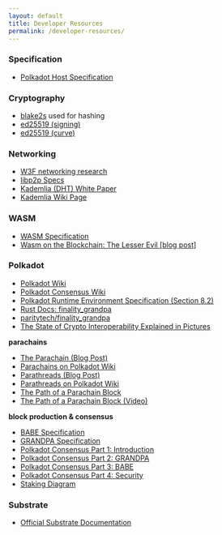 ```yaml
---
layout: default
title: Developer Resources
permalink: /developer-resources/
---
```


### Specification

- <a target="_blank" rel="noopener noreferrer" href="https://github.com/w3f/polkadot-spec/blob/master/polkadot-host-spec/polkadot_host_spec.pdf">Polkadot Host Specification</a>

### Cryptography

- <a target="_blank" rel="noopener noreferrer" href="https://godoc.org/golang.org/x/crypto/blake2s">blake2s</a> used for hashing
- <a target="_blank" rel="noopener noreferrer" href="https://godoc.org/golang.org/x/crypto/ed25519">ed25519 (signing)</a>
- <a target="_blank" rel="noopener noreferrer" href="https://godoc.org/golang.org/x/crypto/ed25519/internal/edwards25519">ed25519 (curve)</a>

### Networking

* <a target="_blank" rel="noopener noreferrer" href="https://research.web3.foundation/en/latest/polkadot/networking/1-overview/">W3F networking research</a>
* <a target="_blank" rel="noopener noreferrer" href="https://ipfs.io/ipfs/QmVqNrDfr2dxzQUo4VN3zhG4NV78uYFmRpgSktWDc2eeh2/specs/">libp2p Specs</a>
* <a target="_blank" rel="noopener noreferrer" href="https://pdos.csail.mit.edu/~petar/papers/maymounkov-kademlia-lncs.pdf">Kademlia (DHT) White Paper</a>
* <a target="_blank" rel="noopener noreferrer" href="https://en.wikipedia.org/wiki/Kademlia">Kademlia Wiki Page</a>

### WASM

- <a target="_blank" rel="noopener noreferrer" href="https://webassembly.github.io/spec/core/index.html">WASM Specification</a>
- <a target="_blank" rel="noopener noreferrer" href="https://medium.com/polkadot-network/wasm-on-the-blockchain-the-lesser-evil-da8d7c6ef6bd">Wasm on the Blockchain: The Lesser Evil [blog post]</a>

### Polkadot

- <a target="_blank" rel="noopener noreferrer" href="https://wiki.polkadot.network/en/">Polkadot Wiki</a>
- <a target="_blank" rel="noopener noreferrer" href="https://wiki.polkadot.network/en/latest/polkadot/learn/consensus/">Polkadot Consensus Wiki</a>
- <a target="_blank" rel="noopener noreferrer" href="https://github.com/w3f/polkadot-re-spec/blob/master/polkadot_re_spec.pdf">Polkadot Runtime Environment Specification (Section 8.2)</a>
- <a target="_blank" rel="noopener noreferrer" href="https://docs.rs/finality-grandpa/0.1.0/finality_grandpa/">Rust Docs: finality_grandpa</a>
- <a target="_blank" rel="noopener noreferrer" href="https://github.com/paritytech/finality-grandpa">paritytech/finality_grandpa</a>
- <a target="_blank" rel="noopener noreferrer" href="https://tokeneconomy.co/the-state-of-crypto-interoperability-explained-in-pictures-654cfe4cc167">The State of Crypto Interoperability Explained in Pictures</a>

**parachains**

- <a target="_blank" rel="noopener noreferrer" href="https://medium.com/polkadot-network/polkadot-the-parachain-3808040a769a">The Parachain (Blog Post)</a>
- <a target="_blank" rel="noopener noreferrer" href="https://wiki.polkadot.network/docs/en/learn-parachains">Parachains on Polkadot Wiki</a>
- <a target="_blank" rel="noopener noreferrer" href="https://polkadot.network/parathreads-parathreads-pay-as-you-go-parachains/">Parathreads (Blog Post)</a>
- <a target="_blank" rel="noopener noreferrer" href="https://wiki.polkadot.network/docs/en/learn-parathreads">Parathreads on Polkadot Wiki</a>
- <a target="_blank" rel="noopener noreferrer" href="https://medium.com/polkadot-network/the-path-of-a-parachain-block-47d05765d7a">The Path of a Parachain Block</a>
- <a target="_blank" rel="noopener noreferrer" href="https://www.youtube.com/watch?v=m0vxqWwFfDs">The Path of a Parachain Block (Video)</a>

**block production & consensus**

- <a target="_blank" rel="noopener noreferrer" href="https://research.web3.foundation/en/latest/polkadot/BABE/Babe/">BABE Specification</a>
- <a target="_blank" rel="noopener noreferrer" href="https://github.com/w3f/consensus/blob/master/pdf/grandpa.pdf">GRANDPA Specification</a>
- <a target="_blank" rel="noopener noreferrer" href="https://medium.com/polkadot-network/polkadot-consensus-part-1-introduction-3e3cd6237243">Polkadot Consensus Part 1: Introduction</a>
- <a target="_blank" rel="noopener noreferrer" href="https://medium.com/polkadot-network/polkadot-consensus-part-2-grandpa-fb1963ef6c70">Polkadot Consensus Part 2: GRANDPA</a>
- <a target="_blank" rel="noopener noreferrer" href="https://medium.com/polkadot-network/polkadot-consensus-part-3-babe-dcc2e0dd8878">Polkadot Consensus Part 3: BABE</a>
- <a target="_blank" rel="noopener noreferrer" href="https://medium.com/polkadot-network/polkadot-consensus-part-4-security-eb3180b6d7e4">Polkadot Consensus Part 4: Security</a>
- <a target="_blank" rel="noopener noreferrer" href="https://matrix-client.matrix.org/_matrix/media/r0/download/web3.foundation/cREGRimorZepfWQKbsFLklRa">Staking Diagram</a>

### Substrate

- <a target="_blank" rel="noopener noreferrer" href="https://substrate.dev/en/">Official Substrate Documentation</a>


